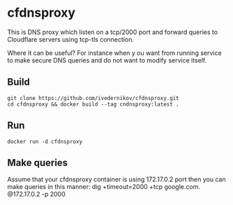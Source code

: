# cfdnsproxy
This is DNS proxy which listen on a tcp/2000 port and forward queries to Cloudflare servers using tcp-tls connection.

Where it can be useful? For instance when y ou want from running service to make secure DNS queries and do not want to modify service itself. 

## Build
    git clone https://github.com/ivedernikov/cfdnsproxy.git
    cd cfdnsproxy && docker build --tag cndnsproxy:latest .

## Run
    docker run -d cfdnsproxy
## Make queries
Assume that your cfdnsproxy container is using 172.17.0.2 port then you can make queries in this manner:
    dig  +timeout=2000 +tcp google.com. @172.17.0.2 -p 2000